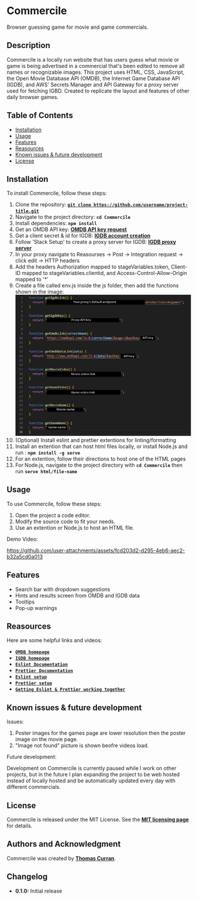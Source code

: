 
# **Commercile**

Browser guessing game for movie and game commercials.

## **Description**

Commercile is a locally run website that has users guess what movie or game is being advertised in a commercial that's been edited to remove all names or recognizable images. 
This project uses HTML, CSS, JavaScript, the Open Movie Database API (OMDB), the Internet Game Database API (IGDB), and AWS' Secrets Manager and API Gateway
for a proxy server used for fetching IGBD. Created to replicate the layout and features of other daily browser games. 

## **Table of Contents**

- [Installation](#installation)
- [Usage](#usage)
- [Features](#features)
- [Reasources](#reasources)
- [Known issues & future development](#knownissues&futuredevelopment)
- [License](#license)

## **Installation**

To install Commercile, follow these steps:

1. Clone the repository: **[`git clone https://github.com/username/project-title.git`](https://github.com/Thomas-Curran-Projects/Commercile.git)**
2. Navigate to the project directory: **`cd Commercile`**
3. Install dependencies: **`npm install`**
4. Get an OMDB API key: **[OMDB API key request](https://www.omdbapi.com/apikey.aspx)**
5. Get a client secret & id for IGDB: **[IGDB account creation](https://api-docs.igdb.com/#account-creation)**
6. Follow 'Stack Setup' to create a proxy server for IGDB: **[IGDB proxy server](https://api-docs.igdb.com/#proxy)**
7. In your proxy navigate to Reasourses -> Post -> Integration request -> click edit -> HTTP headers
8. Add the headers Authorization mapped to stageVariables.token, Client-ID mapped to stageVariables.clientid, and Access-Control-Allow-Origin mapped to '*'
9. Create a file called env.js inside the js folder, then add the functions shown in the image: <img src = "images/envSetup.PNG" width = 700>
10. (Optional) Install eslint and prettier extentions for linting/formatting
11. Install an extention that can host html files locally, or install Node.js and run : **`npm install -g serve`**
12. For an extention, follow their directions to host one of the HTML pages
13. For Node.js, navigate to the project directory with **`cd Commercile`** then run **`serve html/file-name`**

## **Usage**

To use Commercile, follow these steps:

1. Open the project a code editor.
2. Modify the source code to fit your needs.
3. Use an extention or Node.js to host an HTML file.

Demo Video:

https://github.com/user-attachments/assets/fcd203d2-d295-4eb6-aec2-b32a5cd0a013

## **Features**

- Search bar with dropdown suggestions
- Hints and results screen from OMDB and IGDB data
- Tooltips
- Pop-up warnings

## **Reasources**

Here are some helpful links and videos:

- **[`OMDB homepage`](https://www.omdbapi.com/)**
- **[`IGDB homepage`](https://www.igdb.com/)**
- **[`Eslint Documentation`](https://eslint.org/docs/latest/)**
- **[`Prettier Documentation`](https://prettier.io/docs/en/)**
- **[`Eslint setup`](https://www.youtube.com/watch?v=eieTlMwCwWU&t=463s)**
- **[`Prettier setup`](https://www.youtube.com/watch?v=_fzbg6_-JuE)**
- **[`Getting Eslint & Prettier working together`](https://www.youtube.com/watch?v=IRdPRIPd9FM)**

## **Known issues & future development**

Issues:

1. Poster images for the games page are lower resolution then the poster image on the movie page.
2. "Image not found" picture is shown beofre videos load.

Future development:

Development on Commercile is currently paused while I work on other projects, but in the future I plan expanding the project to be web hosted instead of locally hosted and be automatically updated every day with different commercials. 

## **License**

Commercile is released under the MIT License. See the **[MIT licensing page](https://tlo.mit.edu/understand-ip/exploring-mit-open-source-license-comprehensive-guide)** for details.

## **Authors and Acknowledgment**

Commercile was created by **[Thomas Curran](https://github.com/ThomasCurran2)**.

## **Changelog**

- **0.1.0:** Initial release
